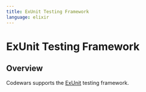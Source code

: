```yaml
---
title: ExUnit Testing Framework
language: elixir
---
```


# ExUnit Testing Framework

## Overview

Codewars supports the [ExUnit](http://elixir-lang.org/docs/stable/ex_unit/ExUnit.html) testing framework.
